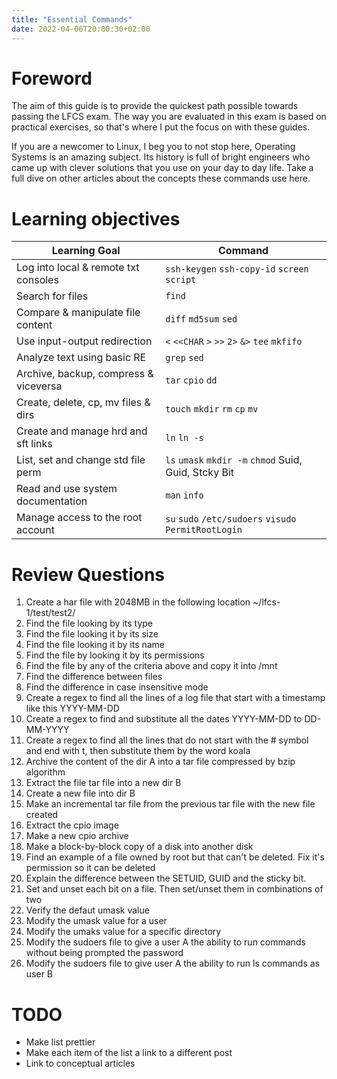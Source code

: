 ```yaml
---
title: "Essential Commands"
date: 2022-04-06T20:00:30+02:00
---
```


# Foreword

The aim of this guide is to provide the quickest path possible towards passing the LFCS exam.
The way you are evaluated in this exam is based on practical exercises, so that's where I put the
focus on with these guides.

If you are a newcomer to Linux, I beg you to not stop here, Operating Systems is an amazing subject.
Its history is full of bright engineers who came up with clever solutions that you use on your day to day life. Take a full dive on other articles about the concepts these commands use here.

# Learning objectives

| Learning Goal      | Command     |
| ------------------ | ----------- |
| Log into local & remote txt consoles   | `ssh-keygen` `ssh-copy-id` `screen` `script`   |
| Search for files                       | `find`                                         |
| Compare & manipulate file content      | `diff` `md5sum`  `sed`                         |
| Use input-output redirection           | `<` `<<CHAR` `>` `>>` `2>` `&>` `tee` `mkfifo` |   
| Analyze text using basic RE            | `grep` `sed`                                   |
| Archive, backup, compress & viceversa  | `tar` `cpio` `dd`                              |
| Create, delete, cp, mv files & dirs    | `touch` `mkdir` `rm` `cp` `mv`                 |
| Create and manage hrd and sft links    | `ln` `ln -s`                                   |
| List, set and change std file perm     | `ls` `umask` `mkdir -m` `chmod` Suid, Guid, Stcky Bit | 
| Read and use system documentation      | `man` `info`                                          |
| Manage access to the root account      | `su` `sudo` `/etc/sudoers` `visudo` `PermitRootLogin` |

# Review Questions

1. Create a har file with 2048MB in the following location ~/lfcs-1/test/test2/
  1. Find the file looking by its type
  2. Find the file looking it by its size
  3. Find the file looking it by its name
  4. Find the file by looking it by its permissions
  5. Find the file by any of the criteria above and copy it into /mnt
2. Find the difference between files
  1. Find the difference in case insensitive mode
3. Create a regex to find all the lines of a log file that start with a timestamp like this YYYY-MM-DD
  1. Create a regex to find and substitute all the dates YYYY-MM-DD to DD-MM-YYYY
  2. Create a regex to find all the lines that do not start with the # symbol and end with t, then substitute them by the word koala
4. Archive the content of the dir A into a tar file compressed by bzip algorithm
  1. Extract the file tar file into a new dir B
  2. Create a new file into dir B
  3. Make an incremental tar file from the previous tar file with the new file created
5. Extract the cpio image
  1. Make a new cpio archive
6. Make a block-by-block copy of a disk into another disk
7. Find an example of a file owned by root but that can't be deleted. Fix it's permission so it can be deleted
8. Explain the difference between the SETUID, GUID and the sticky bit.
  1. Set and unset each bit on a file. Then set/unset them in combinations of two
9. Verify the defaut umask value
  1. Modify the umask value for a user
  2. Modify the umaks value for a specific directory
10. Modify the sudoers file to give a user A the ability to run commands without being prompted the password
  1. Modify the sudoers file to give user A the ability to run ls commands as user B 

# TODO

* Make list prettier
* Make each item of the list a link to a different post
* Link to conceptual articles
